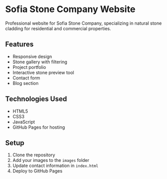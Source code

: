 # Sofia Stone Company Website

Professional website for Sofia Stone Company, specializing in natural stone cladding for residential and commercial properties.

## Features
- Responsive design
- Stone gallery with filtering
- Project portfolio
- Interactive stone preview tool
- Contact form
- Blog section

## Technologies Used
- HTML5
- CSS3
- JavaScript
- GitHub Pages for hosting

## Setup
1. Clone the repository
2. Add your images to the `images` folder
3. Update contact information in `index.html`
4. Deploy to GitHub Pages